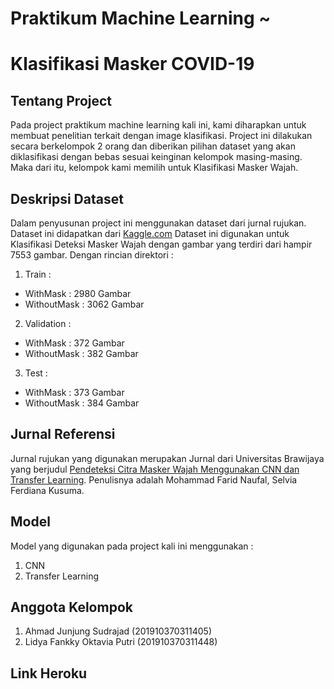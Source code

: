 # Praktikum Machine Learning ~
# Klasifikasi Masker COVID-19

## Tentang Project
Pada project praktikum  machine learning kali ini, kami diharapkan untuk membuat penelitian terkait dengan image klasifikasi. Project ini dilakukan secara berkelompok 2 orang dan diberikan pilihan dataset yang akan diklasifikasi dengan bebas sesuai keinginan kelompok masing-masing. Maka dari itu, kelompok kami memilih untuk Klasifikasi Masker Wajah. 

## Deskripsi Dataset
Dalam penyusunan project ini menggunakan dataset dari jurnal rujukan. Dataset ini didapatkan dari [Kaggle.com](https://www.kaggle.com/datasets/omkargurav/face-mask-dataset) Dataset ini digunakan untuk Klasifikasi Deteksi Masker Wajah dengan gambar yang terdiri dari hampir 7553 gambar. Dengan rincian direktori :
1. Train :
  * WithMask : 2980 Gambar
  * WithoutMask : 3062 Gambar
2. Validation :
  * WithMask : 372 Gambar
  * WithoutMask : 382 Gambar
3. Test :
  * WithMask : 373 Gambar
  * WithoutMask : 384 Gambar
  
## Jurnal Referensi
Jurnal rujukan yang digunakan merupakan Jurnal dari Universitas Brawijaya yang berjudul [Pendeteksi Citra Masker Wajah Menggunakan CNN dan Transfer Learning](https://jtiik.ub.ac.id/index.php/jtiik/article/view/5201). Penulisnya adalah Mohammad Farid Naufal, Selvia Ferdiana Kusuma.

## Model
Model yang digunakan pada project kali ini menggunakan :
1. CNN
2. Transfer Learning

## Anggota Kelompok
1. Ahmad Junjung Sudrajad (201910370311405)
2. Lidya Fankky Oktavia Putri (201910370311448)

## Link Heroku

